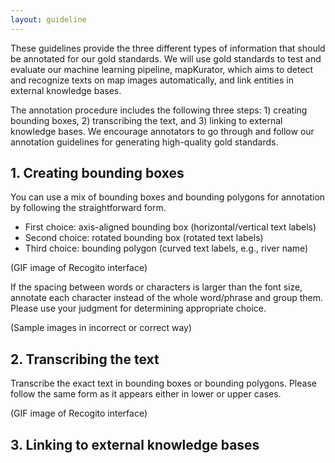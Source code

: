 ```yaml
---
layout: guideline
---
```


These guidelines provide the three different types of information that should be annotated for our gold standards. We will use gold standards to test and evaluate our machine learning pipeline, mapKurator, which aims to detect and recognize texts on map images automatically, and link entities in external knowledge bases.

The annotation procedure includes the following three steps: 1) creating bounding boxes, 2) transcribing the text, and 3) linking to external knowledge bases. We encourage annotators to go through and follow our annotation guidelines for generating high-quality gold standards. 


## 1. Creating bounding boxes

You can use a mix of bounding boxes and bounding polygons for annotation by following the straightforward form.
- First choice: axis-aligned bounding box (horizontal/vertical text labels) 
- Second choice: rotated bounding box (rotated text labels)
- Third choice: bounding polygon (curved text labels, e.g., river name)

(GIF image of Recogito interface)

If the spacing between words or characters is larger than the font size, annotate each character instead of the whole word/phrase and group them. Please use your judgment for determining appropriate choice. 

(Sample images in incorrect or correct way)

## 2. Transcribing the text

Transcribe the exact text in bounding boxes or bounding polygons. Please follow the same form as it appears either in lower or upper cases.

(GIF image of Recogito interface)

## 3. Linking to external knowledge bases

